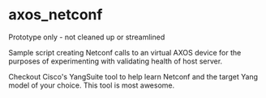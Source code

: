 # axos_netconf

Prototype only - not cleaned up or streamlined

Sample script creating Netconf calls to an virtual AXOS device for the purposes of experimenting with validating health of host server.

Checkout Cisco's YangSuite tool to help learn Netconf and the target Yang model of your choice.  This tool is most awesome.


